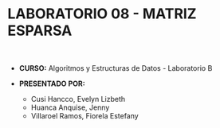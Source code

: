 # LABORATORIO 08 - MATRIZ ESPARSA
<br>

* <b>CURSO:</b>  Algoritmos y Estructuras de Datos - Laboratorio B
* <b>PRESENTADO POR:</b>
  
  * Cusi Hancco, Evelyn Lizbeth
  * Huanca Anquise, Jenny
  * Villaroel Ramos, Fiorela Estefany
